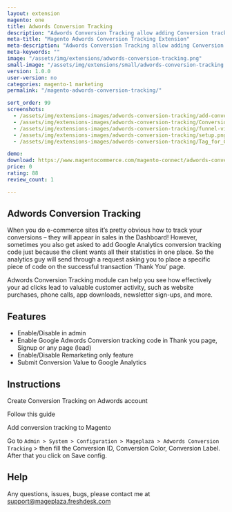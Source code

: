 ```yaml
---
layout: extension
magento: one
title: Adwords Conversion Tracking
description: "Adwords Conversion Tracking allow adding Conversion tracking code to Magento store in few clicks"
meta-title: "Magento Adwords Conversion Tracking Extension"
meta-description: "Adwords Conversion Tracking allow adding Conversion tracking code to Magento store in few clicks"
meta-keywords: ""
image: "/assets/img/extensions/adwords-conversion-tracking.png"
small-image: "/assets/img/extensions/small/adwords-conversion-tracking.png"
version: 1.0.0
user-version: no
categories: magento-1 marketing
permalink: "/magento-adwords-conversion-tracking/"

sort_order: 99
screenshots:
  - /assets/img/extensions-images/adwords-conversion-tracking/add-conversion.png
  - /assets/img/extensions-images/adwords-conversion-tracking/Conversion_actions.png
  - /assets/img/extensions-images/adwords-conversion-tracking/funnel-visualization.png
  - /assets/img/extensions-images/adwords-conversion-tracking/setup.png
  - /assets/img/extensions-images/adwords-conversion-tracking/Tag_for_Conversion.png

demo: 
download: https://www.magentocommerce.com/magento-connect/adwords-conversion-tracking.html
price: 0
rating: 88
review_count: 1

---
```


Adwords Conversion Tracking
-----------------------------


When you do e-commerce sites it’s pretty obvious how to track your conversions – they will appear in sales in the Dashboard! However, sometimes you also get asked to add Google Analytics conversion tracking code just because the client wants all their statistics in one place. So the analytics guy will send through a request asking you to place a specific piece of code on the successful transaction ‘Thank You’ page.

Adwords Conversion Tracking module can help you see how effectively your ad clicks lead to valuable customer activity, such as website purchases, phone calls, app downloads, newsletter sign-ups, and more.



Features
-----------------------------

- Enable/Disable in admin 
- Enable Google Adwords Conversion tracking code in Thank you page, Signup or any page (lead)
- Enable/Disable Remarketing only feature
- Submit Conversion Value to Google Analytics

Instructions
-----------------------------

Create Conversion Tracking on Adwords account

Follow this guide 

Add conversion tracking to Magento

Go to ``Admin > System > Configuration > Mageplaza > Adwords Conversion Tracking`` > then fill the Conversion ID, Conversion Color, Conversion Label. After that you click on Save config. 

Help
-----------------------------

Any questions, issues, bugs, please contact me at support@mageplaza.freshdesk.com